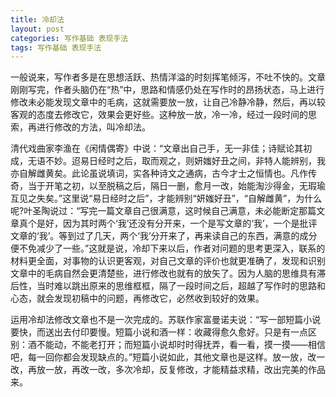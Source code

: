 ```yaml
---
title: 冷却法
layout: post
categories: 写作基础 表现手法
tags: 写作基础 表现手法
---
```


一般说来，写作者多是在思想活跃、热情洋溢的时刻挥笔倾泻，不吐不快的。文章刚刚写完，作者头脑仍在“热”中，思路和情感仍处在写作时的昂扬状态，马上进行修改未必能发现文章中的毛病，这就需要放一放，让自己冷静冷静，然后，再以较客观的态度去修改它，效果会更好些。这种放一放，冷一冷，经过一段时间的思索，再进行修改的方法，叫冷却法。

清代戏曲家李渔在《闲情偶寄》中说：“文章出自己手，无一非佳；诗赋论其初成，无语不妙。迢易日经时之后，取而观之，则妍媸好丑之间，非特人能辨别，我亦自解雌黄矣。此论虽说填词，实各种诗文之通病，古今才士之恒情也。凡作传奇，当于开笔之初，以至脱稿之后，隔日一删，愈月一改，始能淘沙得金，无瑕瑜互见之失矣。”这里说“易日经时之后”，才能辨别“妍媸好丑”，“自解雌黄”，为什么呢?叶圣陶说过：“写完一篇文章自己很满意，这时候自己满意，未必能断定那篇文章真个是好，因为其时两个‘我’还没有分开来，一个是写文章的‘我’，一个是批评文章的‘我’。等到过了几天，两个‘我’分开来了，再来读自己的东西，满意的成分便不免减少了一些。”这就是说，冷却下来以后，作者对问题的思考更深入，联系的材料更全面，对事物的认识更客观，对自己文章的评价也就更准确了，发现和识别文章中的毛病自然会更清楚些，进行修改也就有的放矢了。因为人脑的思维具有滞后性，当时难以跳出原来的思维框框，隔了一段时间之后，超越了写作时的思路和心态，就会发现初稿中的问题，再修改它，必然收到较好的效果。

运用冷却法修改文章也不是一次完成的。苏联作家富曼诺夫说：“写一部短篇小说要快，而送出去付印要慢。短篇小说和酒一样：收藏得愈久愈好。只是有一点区别：酒不能动，不能老打开；而短篇小说却时时得抚弄，看一看，摸一摸——相信吧，每一回你都会发现缺点的。”短篇小说如此，其他文章也是这样。放一放，改一改，再放一放，再改一改，多次冷却，反复修改，才能精益求精，改出完美的作品来。 